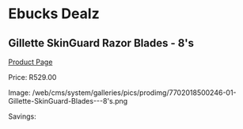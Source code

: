 
# Ebucks Dealz
## Gillette SkinGuard Razor Blades - 8's
[Product Page](https://www.ebucks.com/web/shop/productSelected.do?prodId=1224564008&catId=1186081080)

Price: R529.00

Image: /web/cms/system/galleries/pics/prodimg/7702018500246-01-Gillette-SkinGuard-Blades---8's.png

Savings: 


	